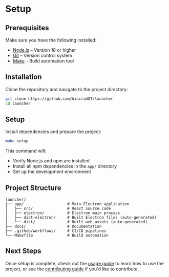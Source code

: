 # Setup

## Prerequisites

Make sure you have the following installed:

- [Node.js](https://nodejs.org/) – Version 18 or higher
- [Git](https://git-scm.com/downloads) – Version control system
- [Make](https://www.gnu.org/software/make/#download) – Build automation tool

## Installation

Clone the repository and navigate to the project directory:

```bash
git clone https://github.com/AincradOT/launcher
cd launcher
```

## Setup

Install dependencies and prepare the project:

```bash
make setup
```

This command will:

- Verify Node.js and npm are installed
- Install all npm dependencies in the `app/` directory
- Set up the development environment

## Project Structure

```
launcher/
├── app/                   # Main Electron application
│   ├── src/               # React source code
│   ├── electron/          # Electron main process
│   ├── dist-electron/     # Built Electron files (auto-generated)
│   └── dist/              # Built web assets (auto-generated)
├── docs/                  # Documentation
├── .github/workflows/     # CI/CD pipelines
└── Makefile               # Build automation
```

## Next Steps

Once setup is complete, check out the [usage guide](https://AincradOT.github.io/launcher/usage) to learn how to use the project, or see the [contributing guide](https://AincradOT.github.io/launcher/contributing) if you'd like to contribute.
